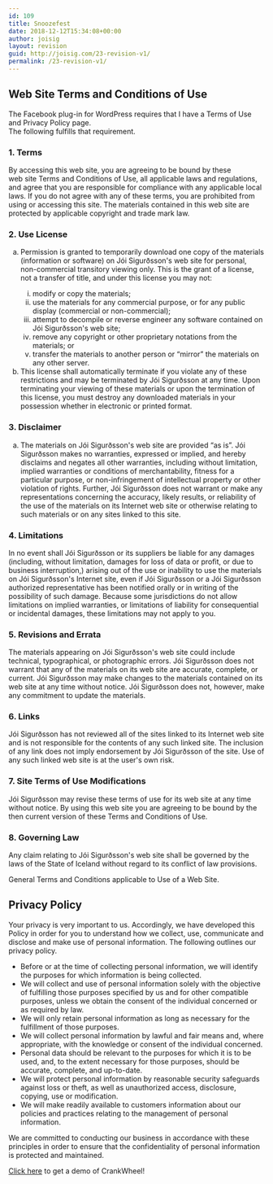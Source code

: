 ```yaml
---
id: 109
title: Snoozefest
date: 2018-12-12T15:34:08+00:00
author: joisig
layout: revision
guid: http://joisig.com/23-revision-v1/
permalink: /23-revision-v1/
---
```

## Web Site Terms and Conditions of Use

The Facebook plug-in for WordPress requires that I have a Terms of Use and Privacy Policy page.  
The following fulfills that requirement.

### 1. Terms

By accessing this web site, you are agreeing to be bound by these  
web site Terms and Conditions of Use, all applicable laws and regulations,  
and agree that you are responsible for compliance with any applicable local  
laws. If you do not agree with any of these terms, you are prohibited from  
using or accessing this site. The materials contained in this web site are  
protected by applicable copyright and trade mark law.

### 2. Use License

<ol type="a">
  <li>
    Permission is granted to temporarily download one copy of the materials<br /> (information or software) on Jói Sigurðsson's web site for personal,<br /> non-commercial transitory viewing only. This is the grant of a license,<br /> not a transfer of title, and under this license you may not:</p> <ol type="i">
      <li>
        modify or copy the materials;
      </li>
      <li>
        use the materials for any commercial purpose, or for any public display (commercial or non-commercial);
      </li>
      <li>
        attempt to decompile or reverse engineer any software contained on Jói Sigurðsson's web site;
      </li>
      <li>
        remove any copyright or other proprietary notations from the materials; or
      </li>
      <li>
        transfer the materials to another person or &#8220;mirror&#8221; the materials on any other server.
      </li>
    </ol>
  </li>
  
  <li>
    This license shall automatically terminate if you violate any of these restrictions and may be terminated by Jói Sigurðsson at any time. Upon terminating your viewing of these materials or upon the termination of this license, you must destroy any downloaded materials in your possession whether in electronic or printed format.
  </li>
</ol>

### 3. Disclaimer

<ol type="a">
  <li>
    The materials on Jói Sigurðsson's web site are provided &#8220;as is&#8221;. Jói Sigurðsson makes no warranties, expressed or implied, and hereby disclaims and negates all other warranties, including without limitation, implied warranties or conditions of merchantability, fitness for a particular purpose, or non-infringement of intellectual property or other violation of rights. Further, Jói Sigurðsson does not warrant or make any representations concerning the accuracy, likely results, or reliability of the use of the materials on its Internet web site or otherwise relating to such materials or on any sites linked to this site.
  </li>
</ol>

### 4. Limitations

In no event shall Jói Sigurðsson or its suppliers be liable for any damages (including, without limitation, damages for loss of data or profit, or due to business interruption,) arising out of the use or inability to use the materials on Jói Sigurðsson's Internet site, even if Jói Sigurðsson or a Jói Sigurðsson authorized representative has been notified orally or in writing of the possibility of such damage. Because some jurisdictions do not allow limitations on implied warranties, or limitations of liability for consequential or incidental damages, these limitations may not apply to you.

### 5. Revisions and Errata

The materials appearing on Jói Sigurðsson's web site could include technical, typographical, or photographic errors. Jói Sigurðsson does not warrant that any of the materials on its web site are accurate, complete, or current. Jói Sigurðsson may make changes to the materials contained on its web site at any time without notice. Jói Sigurðsson does not, however, make any commitment to update the materials.

### 6. Links

Jói Sigurðsson has not reviewed all of the sites linked to its Internet web site and is not responsible for the contents of any such linked site. The inclusion of any link does not imply endorsement by Jói Sigurðsson of the site. Use of any such linked web site is at the user's own risk.

### 7. Site Terms of Use Modifications

Jói Sigurðsson may revise these terms of use for its web site at any time without notice. By using this web site you are agreeing to be bound by the then current version of these Terms and Conditions of Use.

### 8. Governing Law

Any claim relating to Jói Sigurðsson's web site shall be governed by the laws of the State of Iceland without regard to its conflict of law provisions.

General Terms and Conditions applicable to Use of a Web Site.

## Privacy Policy

Your privacy is very important to us. Accordingly, we have developed this Policy in order for you to understand how we collect, use, communicate and disclose and make use of personal information. The following outlines our privacy policy.

  * Before or at the time of collecting personal information, we will identify the purposes for which information is being collected.
  * We will collect and use of personal information solely with the objective of fulfilling those purposes specified by us and for other compatible purposes, unless we obtain the consent of the individual concerned or as required by law.
  * We will only retain personal information as long as necessary for the fulfillment of those purposes.
  * We will collect personal information by lawful and fair means and, where appropriate, with the knowledge or consent of the individual concerned.
  * Personal data should be relevant to the purposes for which it is to be used, and, to the extent necessary for those purposes, should be accurate, complete, and up-to-date.
  * We will protect personal information by reasonable security safeguards against loss or theft, as well as unauthorized access, disclosure, copying, use or modification.
  * We will make readily available to customers information about our policies and practices relating to the management of personal information.

We are committed to conducting our business in accordance with these principles in order to ensure that the confidentiality of personal information is protected and maintained.

[Click here](https://meeting.is/ss/showu/cw#crankwheel-com-showu-launch-button) to get a demo of CrankWheel!